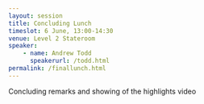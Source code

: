 ```yaml
---
layout: session
title: Concluding Lunch
timeslot: 6 June, 13:00-14:30
venue: Level 2 Stateroom
speaker:
    - name: Andrew Todd
      speakerurl: /todd.html
permalink: /finallunch.html
---
```


Concluding remarks and showing of the highlights video
